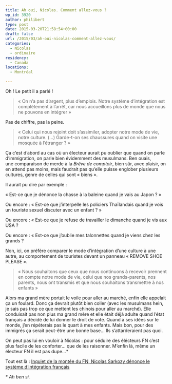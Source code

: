 ```yaml
---
title: Ah oui, Nicolas. Comment allez-vous ?
wp_id: 3920
author: philibert
type: post
date: 2015-03-20T21:58:54+00:00
draft: false
url: /2015/03/ah-oui-nicolas-comment-allez-vous/
categories:
  - Nicolas
  - ordinaire
residency:
  - Canada
locations:
  - Montréal

---
```

Oh ! Le petit il a parlé !

> « On n’a pas d’argent, plus d’emplois. Notre système d’intégration est complètement à l’arrêt, car nous accueillons plus de monde que nous ne pouvons en intégrer »

Pas de chiffre, pas la peine.

> « Celui qui nous rejoint doit s’assimiler, adopter notre mode de vie, notre culture. (…) Garde-t-on ses chaussures quand on visite une mosquée à l’étranger ? »

Ça c&rsquo;est d&rsquo;abord au cas où un électeur aurait pu oublier que quand on parle d&rsquo;immigration, on parle bien évidemment des musulmans. Ben ouais, une comparaison de merde à la _Brêve de comptoir_, bien sûr, avec plaisir, on en attend pas moins, mais faudrait pas qu&rsquo;elle puisse englober plusieurs cultures, genre de celles qui sont « biens ».

Il aurait pu dire par exemple :

« Est-ce que je dénonce la chasse à la baleine quand je vais au Japon ? »

Ou encore : « Est-ce que j&rsquo;interpelle les policiers Thaïlandais quand je vois un touriste sexuel discuter avec un enfant ? »

Ou encore : « Est-ce que je refuse de travailler le dimanche quand je vis aux USA ?

Ou encore : « Est-ce que j&rsquo;oublie mes talonnettes quand je viens chez les grands ?

Non, ici, on préfère comparer le mode d&rsquo;intégration d&rsquo;une culture à une autre, au comportement de touristes devant un panneau « REMOVE SHOE PLEASE ».

> « Nous souhaitons que ceux que nous continuons à recevoir prennent en compte notre mode de vie, celui que nos grands-parents, nos parents, nous ont transmis et que nous souhaitons transmettre à nos enfants »

Alors ma grand mère portait le voile pour aller au marché, enfin elle appelait ça un foulard. Donc ça devrait plutôt bien coller (avec les musulmans hein, je sais pas trop ce que mettent les chinois pour aller au marché). Elle conduisait pas non plus ma grand mère et elle était déjà adulte quand l&rsquo;état français a décidé de lui donner le droit de vote. Quand à ses idées sur le monde, j&rsquo;en répéterais pas le quart à mes enfants. Mais bon, pour des immigrés ça serait peut-être une bonne base&#8230; Ils s&rsquo;attarderaient pas quoi.

On peut pas lui en vouloir à Nicolas : pour séduire des élécteurs FN c&rsquo;est plus facile de les conforter&#8230; que de les raisonner. M&rsquo;enfin là, même un électeur FN il est pas dupe&#8230;*

Tout est là : [Inquiet de la montée du FN, Nicolas Sarkozy dénonce le système d’intégration français][1]

<p style="text-align: left;">
  <em>* Ah ben si.</em>
</p>

 [1]: http://www.lemonde.fr/elections-departementales-2015/article/2015/03/20/inquiet-de-la-montee-du-fn-nicolas-sarkozy-denonce-le-systeme-d-integration-francais_4598315_4572524.html
